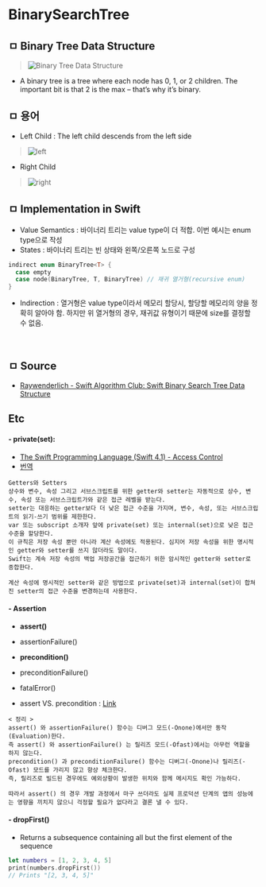 # BinarySearchTree

## ㅁ Binary Tree Data Structure
> ![Binary Tree Data Structure](https://koenig-media.raywenderlich.com/uploads/2016/07/BinaryTree.png)

- A binary tree is a tree where each node has 0, 1, or 2 children. The important bit is that 2 is the max – that’s why it’s binary.

## ㅁ 용어
- Left Child : The left child descends from the left side

> ![left](https://koenig-media.raywenderlich.com/uploads/2016/08/BinaryTree-2.png)


- Right Child

> ![right](https://koenig-media.raywenderlich.com/uploads/2016/08/BinaryTree-2-1.png)


## ㅁ Implementation in Swift
- Value Semantics : 바이너리 트리는 value type이 더 적합. 이번 예시는 enum type으로 작성
- States : 바이너리 트리는 빈 상태와 왼쪽/오른쪽 노드로 구성

```swift
indirect enum BinaryTree<T> {
  case empty
  case node(BinaryTree, T, BinaryTree) // 재귀 열거형(recursive enum)
}
```

- Indirection : 열거형은 value type이라서 메모리 할당시, 할당할 메모리의 양을 정확히 알아야 함. 하지만 위 열거형의 경우, 재귀값 유형이기 때문에 size를 결정할 수 없음.

<br>

## ㅁ Source
- [Raywenderlich - Swift Algorithm Club: Swift Binary Search Tree Data Structure](https://www.raywenderlich.com/139821/swift-algorithm-club-swift-binary-search-tree-data-structure)

## Etc
#### - private(set): 
- [The Swift Programming Language (Swift 4.1) - Access Control](https://developer.apple.com/library/content/documentation/Swift/Conceptual/Swift_Programming_Language/AccessControl.html)
- [번역](http://minsone.github.io/mac/ios/swift-access-control-summary)
```
Getters와 Setters
상수와 변수, 속성 그리고 서브스크립트를 위한 getter와 setter는 자동적으로 상수, 변수, 속성 또는 서브스크립트가와 같은 접근 레벨을 받는다.
setter는 대응하는 getter보다 더 낮은 접근 수준을 가지며, 변수, 속성, 또는 서브스크립트의 읽기-쓰기 범위를 제한한다. 
var 또는 subscript 소개자 앞에 private(set) 또는 internal(set)으로 낮은 접근 수준을 할당한다.
이 규칙은 저장 속성 뿐만 아니라 계산 속성에도 적용된다. 심지어 저장 속성을 위한 명시적인 getter와 setter를 쓰지 않더라도 말이다. 
Swift는 계속 저장 속성의 백업 저장공간을 접근하기 위한 암시적인 getter와 setter로 종합한다. 

계산 속성에 명시적인 setter와 같은 방법으로 private(set)과 internal(set)이 합쳐진 setter의 접근 수준을 변경하는데 사용한다.
```


#### - Assertion
- **assert()**
- assertionFailure()
- **precondition()**
- preconditionFailure()
- fatalError()

- assert VS. precondition : [Link](http://seorenn.blogspot.kr/2016/05/swift-assertion.html)
```
< 정리 > 
assert() 와 assertionFailure() 함수는 디버그 모드(-Onone)에서만 동작(Evaluation)한다. 
즉 assert() 와 assertionFailure() 는 릴리즈 모드(-Ofast)에서는 아무런 역할을 하지 않는다.
precondition() 과 preconditionFailure() 함수는 디버그(-Onone)나 릴리즈(-Ofast) 모드를 가리지 않고 항상 체크한다. 
즉, 릴리즈로 빌드된 경우에도 예외상황이 발생한 위치와 함께 메시지도 확인 가능하다.

따라서 assert() 의 경우 개발 과정에서 마구 쓰더라도 실제 프로덕션 단계의 앱의 성능에는 영향을 끼치지 않으니 걱정할 필요가 없다라고 결론 낼 수 있다.
```


#### - dropFirst()
- Returns a subsequence containing all but the first element of the sequence

```swift
let numbers = [1, 2, 3, 4, 5]
print(numbers.dropFirst())
// Prints "[2, 3, 4, 5]"
``` 
